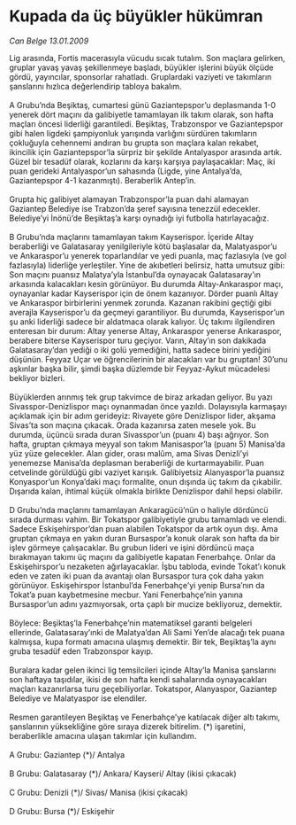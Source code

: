 # Kupada da üç büyükler hükümran

*Can Belge 13.01.2009*

<div class="taraf_structure_2col_1zq">
<div class="margen_n">



 <p>Lig arasında, Fortis macerasıyla vücudu sıcak tutalım. Son maçlara gelirken, gruplar yavaş yavaş şekillenmeye başladı, büyükler işlerini büyük ölçüde gördü, yayıncılar, sponsorlar rahatladı. Gruplardaki vaziyeti ve takımların şanslarını hızlıca değerlendirip tabloya bakalım. <br/><br/>A Grubu’nda Beşiktaş, cumartesi günü Gaziantepspor’u deplasmanda 1-0 yenerek dört maçını da galibiyetle tamamlayan ilk takım olarak, son hafta maçları öncesi liderliği garantiledi. Beşiktaş, Trabzonspor ve Gaziantepspor gibi halen ligdeki şampiyonluk yarışında varlığını sürdüren takımların çokluğuyla cehennemi andıran bu grupta son maçlara kalan rekabet, ikincilik için Gaziantepspor’la sürpriz bir şekilde Antalyaspor arasında artık. Güzel bir tesadüf olarak, kozlarını da karşı karşıya paylaşacaklar: Maç, iki puan gerideki Antalyaspor’un sahasında (Ligde, yine Antalya’da, Gaziantepspor 4-1 kazanmıştı). Beraberlik Antep’in. <br/><br/>Grupta hiç galibiyet alamayan Trabzonspor’la puan dahi alamayan Gaziantep Belediye ise Trabzon’da şeref sayısına tenezzül edecekler. Belediye’yi İnönü’de Beşiktaş’a karşı oynadığı iyi futbolla hatırlayacağız. <br/><br/>B Grubu’nda maçlarını tamamlayan takım Kayserispor. İçeride Altay beraberliği ve Galatasaray yenilgileriyle kötü başlasalar da, Malatyaspor’u ve Ankaraspor’u yenerek toparlandılar ve yedi puanla, maç fazlasıyla (ve gol fazlasıyla) liderliğe yerleştiler. Yine de akıbetleri belirsiz, hatta umutsuz gibi: Son maçını puansız Malatya’yla İstanbul’da oynayacak Galatasaray’ın arkasında kalacakları kesin görünüyor. Bu durumda Altay-Ankaraspor maçı, oynayanlar kadar Kayserispor için de önem kazanıyor. Dörder puanlı Altay ve Ankaraspor birbirlerini yenmek zorunda. Kazanan rakibini geçtiği gibi averajla Kayserispor’u da geçmeyi garantiliyor. Bu durumda, Kayserispor’un şu anki liderliği sadece bir aldatmaca olarak kalıyor. Üç takımı ilgilendiren enteresan bir durum: Altay yenerse Altay, Ankaraspor yenerse Ankaraspor, berabere biterse Kayserispor turu geçiyor. Varın, Altay’ın son dakikada Galatasaray’dan yediği o iki golü yemediğini, hatta sadece birini yediğini düşünün. Feyyaz Uçar ve öğrencilerinin bir alacakları var bu gruptan! 30’unu aşkınlar başka bilir, şimdi başka düzlemde bir Feyyaz-Aykut mücadelesi bekliyor bizleri. <br/><br/>Büyüklerden arınmış tek grup takvimce de biraz arkadan geliyor. Bu yazı Sivasspor-Denizlispor maçı oynanmadan önce yazıldı. Dolayısıyla karmaşayı açıklamak için bir adım gerideyiz: Rivayete göre Denizlispor lider, akşama Sivas’ta son maçına çıkacak. Orada kazanırsa zaten mesele yok. Bu durumda, üçüncü sırada duran Sivasspor’un (puanı 4) başı ağrıyor. Son hafta, gruptan çıkmaya meyyal son takım Manisaspor’la (puanı 5) Manisa’da yüz yüze gelecekler. Alan gider, orası malûm, ama Sivas Denizli’yi yenemezse Manisa’da deplasman beraberliği de kurtarmayabilir. Puan cetvelinde görüldüğü gibi vaziyet karışık. Galibiyetsiz Alanyaspor’la puansız Konyaspor’un Konya’daki maçı formalite, onun dışında üç takım da çıkabilir. Dışarıda kalan, ihtimal küçük olmakla birlikte Denizlispor dahil hepsi olabilir. <br/><br/>D Grubu’nda maçlarını tamamlayan Ankaragücü’nün o haliyle dördüncü sırada durması vahim. Bir Tokatspor galibiyetiyle grubu tamamladı ve elendi. Sadece Eskişehirspor’dan puan alabilen Tokatspor da artık oyun dışı. Ama gruptan çıkmaya en yakın duran Bursaspor’a konuk olarak son hafta da bir işlev görmeye çalışacaklar. Bu grubun lideri ve işini dördüncü maça bırakmayan takımı üç maçını da galibiyetle kapatan Fenerbahçe. Onlar da Eskişehirspor’u nezaketen ağırlayacaklar. İşbu tabloda, evinde Tokat’ı konuk eden ve zaten iki puan da avantajı olan Bursaspor tura çok daha yakın görünüyor. Eskişehirspor İstanbul’da Fenerbahçe’yi yenip Bursa’nın da Tokat’a puan kaybetmesine mecbur. Yani Fenerbahçe’nin yanına Bursaspor’un adını yazmıyorsak, orta çaplı bir mucize bekliyoruz, demektir. <br/><br/>Böylece: Beşiktaş’la Fenerbahçe’nin matematiksel garanti belgeleri ellerinde, Galatasaray’ınki de Malatya’dan Ali Sami Yen’de alacağı tek puana kalmışsa, kupa formatı amacına ulaşmış demektir. Bir tek, Beşiktaş’la aynı gruba tesadüf eden Trabzonspor kayıp. <br/><br/>Buralara kadar gelen ikinci lig temsilcileri içinde Altay’la Manisa şanslarını son haftaya taşıdılar, ikisi de son hafta kendi sahalarında oynayacakları maçları kazanırlarsa turu geçebiliyorlar. Tokatspor, Alanyaspor, Gaziantep Belediye ve Malatyaspor ise elendiler. <br/><br/>Resmen garantileyen Beşiktaş ve Fenerbahçe’ye katılacak diğer altı takımı, şanslarının yüksekliğine göre sıraya dizerek bitirelim. (*) işaretini, beraberlikle amacına ulaşan takımlar için kullandım. <br/><br/>A Grubu: Gaziantep (*)/ Antalya <br/><br/>B Grubu: Galatasaray (*)/ Ankara/ Kayseri/ Altay (ikisi çıkacak) <br/><br/>C Grubu: Denizli (*)/ Sivas/ Manisa (ikisi çıkacak) <br/><br/>D Grubu: Bursa (*)/ Eskişehir</p>

<br/>


<div id="taraf_not">
</div>

</div>


</div>
